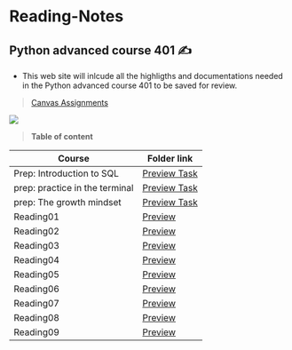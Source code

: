 # Reading-Notes
## Python advanced course 401 ✍️
- This web site will inlcude all the highligths and documentations needed in the Python advanced course 401 to be saved for review. 

> [Canvas Assignments](https://canvas.instructure.com/courses/4333667/assignments)

![](https://media.giphy.com/media/uB86ZyWQsnFSGYe2sA/giphy.gif)

> **Table of content**


| Course | Folder link |
| ----------- | ----------- |
| Prep: Introduction to SQL  | [Preview Task](https://dialaabulkhail.github.io/Reading-Notes/intro_to_sql) |
| prep: practice in the terminal | [Preview Task](https://dialaabulkhail.github.io/Reading-Notes/practice_in_terminal) |
| prep: The growth mindset | [Preview Task](https://dialaabulkhail.github.io/Reading-Notes/the_growth_midset) |
| Reading01 | [Preview](https://dialaabulkhail.github.io/Reading-Notes/Read_Class01) |
| Reading02 | [Preview](https://dialaabulkhail.github.io/Reading-Notes/Read_Class02) |
| Reading03 | [Preview](https://dialaabulkhail.github.io/Reading-Notes/Read_Class03) |
| Reading04 | [Preview](https://dialaabulkhail.github.io/Reading-Notes/Read_Class04) |
| Reading05 | [Preview](https://dialaabulkhail.github.io/Reading-Notes/Read_Class05) |
| Reading06 | [Preview](https://dialaabulkhail.github.io/Reading-Notes/Read_Class06) |
| Reading07 | [Preview](https://dialaabulkhail.github.io/Reading-Notes/Read_Class07) |
| Reading08 | [Preview](https://dialaabulkhail.github.io/Reading-Notes/Read_Class08) |
| Reading09 | [Preview](https://dialaabulkhail.github.io/Reading-Notes/Read_Class09) |

